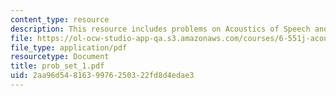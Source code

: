 ```yaml
---
content_type: resource
description: This resource includes problems on Acoustics of Speech and Hearing.
file: https://ol-ocw-studio-app-qa.s3.amazonaws.com/courses/6-551j-acoustics-of-speech-and-hearing-fall-2004/2aa96d5481639976250322fd8d4edae3_prob_set_1.pdf
file_type: application/pdf
resourcetype: Document
title: prob_set_1.pdf
uid: 2aa96d54-8163-9976-2503-22fd8d4edae3
---
```


